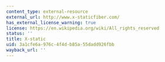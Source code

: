 ```yaml
---
content_type: external-resource
external_url: http://www.x-staticfiber.com/
has_external_license_warning: true
license: https://en.wikipedia.org/wiki/All_rights_reserved
status: ''
title: X-static
uid: 3a1cfe6a-976c-4f4d-b85a-55dadd926fbb
wayback_url: ''
---
```

